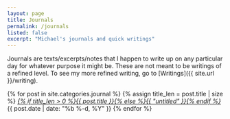 ```yaml
---
layout: page
title: Journals
permalink: /journals
listed: false
excerpt: "Michael's journals and quick writings"
---
```


Journals are texts/excerpts/notes that I happen to write up on any particular day for whatever purpose it might be. These are not meant to be writings of a refined level. To see my more refined writing, go to [Writings]({{ site.url }}/writing).

{% for post in site.categories.journal %}
	{% assign title_len = post.title | size %}
  <i class="post-list-title"><a href="{{ post.url | prepend: site.baseurl }}">{% if title_len > 0 %}{{ post.title }}{% else %}{{ "untitled" }}{% endif %}</a></i>
  <span class="post-meta">{{ post.date | date: "%b %-d, %Y" }}</span>
{% endfor %}

